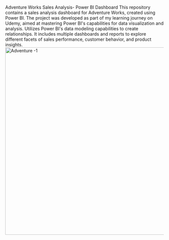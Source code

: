 Adventure Works Sales Analysis- Power BI Dashboard
This repository contains a sales analysis dashboard for Adventure Works, created using Power BI. The project was developed as part of my learning journey on Udemy, aimed at mastering Power BI's capabilities for data visualization and analysis.
Utilizes Power BI's data modeling capabilities to create relationships.
It includes multiple dashboards and reports to explore different facets of sales performance, customer behavior, and product insights.
<img width="596" alt="Adventure -1" src="https://github.com/Shivam417git/Adventure-Works-Sales-Analysis-Dashboard/assets/175285812/ee45d038-c617-4b0d-96a4-bdd0f7ae64e4">
